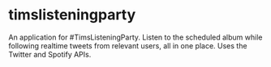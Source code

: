 # timslisteningparty

An application for #TimsListeningParty. Listen to the scheduled album while following realtime tweets from relevant users, all in one place. Uses the Twitter and Spotify APIs.

